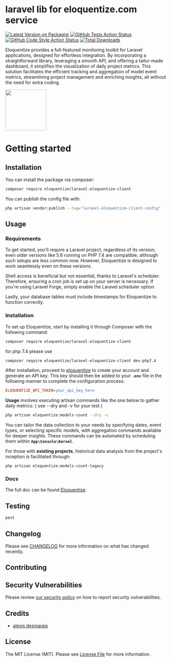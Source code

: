 # laravel lib for eloquentize.com service

[![Latest Version on Packagist](https://img.shields.io/packagist/v/eloquentize/laravel-eloquentize-client.svg?style=flat-square)](https://packagist.org/packages/eloquentize/laravel-eloquentize-client)
[![GitHub Tests Action Status](https://img.shields.io/github/actions/workflow/status/eloquentize/laravel-eloquentize-client/run-tests.yml?branch=main&label=tests&style=flat-square)](https://github.com/eloquentize/laravel-eloquentize-client/actions?query=workflow%3Arun-tests+branch%3Amain)
[![GitHub Code Style Action Status](https://img.shields.io/github/actions/workflow/status/eloquentize/laravel-eloquentize-client/fix-php-code-style-issues.yml?branch=main&label=code%20style&style=flat-square)](https://github.com/eloquentize/laravel-eloquentize-client/actions?query=workflow%3A"Fix+PHP+code+style+issues"+branch%3Amain)
[![Total Downloads](https://img.shields.io/packagist/dt/eloquentize/laravel-eloquentize-client.svg?style=flat-square)](https://packagist.org/packages/eloquentize/laravel-eloquentize-client)

Eloquentize provides a full-featured monitoring toolkit for Laravel applications, designed for effortless integration. By incorporating a straightforward library, leveraging a smooth API, and offering a tailor-made dashboard, it simplifies the visualization of daily project metrics. This solution facilitates the efficient tracking and aggregation of model event metrics, streamlining project management and enriching insights, all without the need for extra coding.

[<img src="https://eloquentize.com/images/eloquentize-logo-tr.svg" width="128px" />](https://eloquentize.com/docs)

# Getting started

## Installation

You can install the package via composer:

```bash
composer require eloquentize/laravel-eloquentize-client
```

You can publish the config file with:

```bash
php artisan vendor:publish --tag="laravel-eloquentize-client-config"
```

## Usage

### Requirements

To get started, you'll require a Laravel project, regardless of its version; even older versions like 5.6 running on PHP 7.4 are compatible, although such setups are less common now. However, Eloquentize is designed to work seamlessly even on these versions.

Shell access is beneficial but not essential, thanks to Laravel's scheduler. Therefore, ensuring a cron job is set up on your server is necessary. If you're using Laravel Forge, simply enable the Laravel scheduler option.

Lastly, your database tables must include timestamps for Eloquentize to function correctly.

### Installation

To set up Eloquentize, start by installing it through Composer with the following command:

```bash
composer require eloquentize/laravel-eloquentize-client
```

for php 7.4 please use
```bash
composer require eloquentize/laravel-eloquentize-client dev-php7.4
```

After installation, proceed to [eloquentize](https://eloquentize.com) to create your account and generate an API key. This key should then be added to your **`.env`** file in the following manner to complete the configuration process:

```makefile
ELOQUENTIZE_API_TOKEN=your_api_key_here
```

**Usage** involves executing artisan commands like the one below to gather daily metrics:
( use --dry and -v for your test )
```bash
php artisan eloquentize:models-count --dry -v
```

You can tailor the data collection to your needs by specifying dates, event types, or selecting specific models, with aggregation commands available for deeper insights. These commands can be automated by scheduling them within **`App\Console\Kernel`**.

For those with **existing projects**, historical data analysis from the project's inception is facilitated through:

```
php artisan eloquentize:models-count-legacy
```
### Docs

The full doc can be found [Eloquentize](https://eloquentize.com/docs).

## Testing
```bash
pest
```

## Changelog

Please see [CHANGELOG](CHANGELOG.md) for more information on what has changed recently.

## Contributing

<!-- Please see [CONTRIBUTING](CONTRIBUTING.md) for details. -->

## Security Vulnerabilities

Please review [our security policy](security/policy) on how to report security vulnerabilities.

## Credits

- [alexis desmarais](https://github.com/eloquentize)

## License

The MIT License (MIT). Please see [License File](LICENSE.md) for more information.
